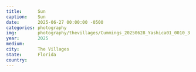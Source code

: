 ```yaml
---
title:  	Sun
caption:	Sun
date:   	2025-06-27 00:00:00 -0500
categories: photography
img:		photography/thevillages/Cummings_20250628_Yashica01_0010_3.jpg
year:		2025
medium:
city:		The Villages
state:		Florida
country:
---
```

